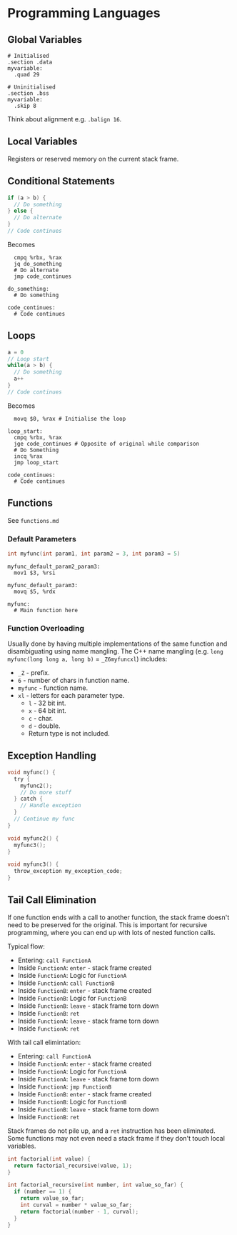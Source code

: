 # Programming Languages

## Global Variables

```gas
# Initialised
.section .data
myvariable:
  .quad 29

# Uninitialised
.section .bss
myvariable:
  .skip 8
```

Think about alignment e.g. `.balign 16`.

## Local Variables

Registers or reserved memory on the current stack frame.

## Conditional Statements

```c
if (a > b) {
  // Do something
} else {
  // Do alternate
}
// Code continues
```

Becomes

```gas
  cmpq %rbx, %rax
  jq do_something
  # Do alternate
  jmp code_continues

do_something:
  # Do something

code_continues:
  # Code continues
```

## Loops

```c
a = 0
// Loop start
while(a > b) {
  // Do something
  a++
}
// Code continues
```

Becomes

```gas
  movq $0, %rax # Initialise the loop

loop_start:
  cmpq %rbx, %rax
  jge code_continues # Opposite of original while comparison
  # Do Something
  incq %rax
  jmp loop_start

code_continues:
  # Code continues
```

## Functions

See `functions.md`

### Default Parameters

```c
int myfunc(int param1, int param2 = 3, int param3 = 5)
```

```gas
myfunc_default_param2_param3:
  mov1 $3, %rsi

myfunc_default_param3:
  movq $5, %rdx

myfunc:
  # Main function here
```

### Function Overloading

Usually done by having multiple implementations of the same function and disambiguating using name
mangling. The C++ name mangling (e.g. `long myfunc(long long a, long b)` = `_Z6myfuncxl`) includes:

- `_Z` - prefix.
- `6` - number of chars in function name.
- `myfunc` - function name.
- `xl` - letters for each parameter type.
  - `l` - 32 bit int.
  - `x` - 64 bit int.
  - `c` - char.
  - `d` - double.
  - Return type is not included.

## Exception Handling

```c
void myfunc() {
  try {
    myfunc2();
    // Do more stuff
  } catch {
    // Handle exception
  }
  // Continue my func
}

void myfunc2() {
  myfunc3();
}

void myfunc3() {
  throw_exception my_exception_code;
}
```

## Tail Call Elimination

If one function ends with a call to another function, the stack frame doesn't need to be preserved
for the original. This is important for recursive programming, where you can end up with lots of
nested function calls.

Typical flow:

- Entering: `call FunctionA`
- Inside `FunctionA`: `enter` - stack frame created
- Inside `FunctionA`: Logic for `FunctionA`
- Inside `FunctionA`: `call FunctionB`
- Inside `FunctionB`: `enter` - stack frame created
- Inside `FunctionB`: Logic for `FunctionB`
- Inside `FunctionB`: `leave` - stack frame torn down
- Inside `FunctionB`: `ret`
- Inside `FunctionA`: `leave` - stack frame torn down
- Inside `FunctionA`: `ret`

With tail call elimintation:

- Entering: `call FunctionA`
- Inside `FunctionA`: `enter` - stack frame created
- Inside `FunctionA`: Logic for `FunctionA`
- Inside `FunctionA`: `leave` - stack frame torn down
- Inside `FunctionA`: `jmp FunctionB`
- Inside `FunctionB`: `enter` - stack frame created
- Inside `FunctionB`: Logic for `FunctionB`
- Inside `FunctionB`: `leave` - stack frame torn down
- Inside `FunctionB`: `ret`

Stack frames do not pile up, and a `ret` instruction has been eliminated. Some functions may not
even need a stack frame if they don't touch local variables.

```c
int factorial(int value) {
  return factorial_recursive(value, 1);
}

int factorial_recursive(int number, int value_so_far) {
  if (number == 1) {
    return value_so_far;
    int curval = number * value_so_far;
    return factorial(number - 1, curval);
  }
}
```
